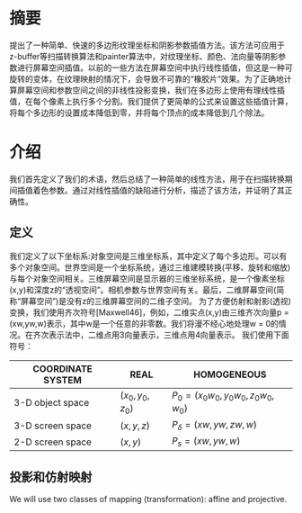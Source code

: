 # 摘要
提出了一种简单、快速的多边形纹理坐标和阴影参数插值方法。该方法可应用于z-buffer等扫描转换算法和painter算法中，对纹理坐标、颜色、法向量等阴影参数进行屏幕空间插值。以前的一些方法在屏幕空间中执行线性插值，但这是一种可旋转的变体，在纹理映射的情况下，会导致不可靠的“橡胶片”效果。为了正确地计算屏幕空间和参数空间之间的非线性投影变换，我们在多边形上使用有理线性插值，在每个像素上执行多个分割。我们提供了更简单的公式来设置这些插值计算，将每个多边形的设置成本降低到零，并将每个顶点的成本降低到几个除法。
# 介绍
我们首先定义了我们的术语，然后总结了一种简单的线性方法，用于在扫描转换期间插值着色参数。通过对线性插值的缺陷进行分析，描述了该方法，并证明了其正确性。
## 定义
我们定义了以下坐标系:对象空间是三维坐标系，其中定义了每个多边形。可以有多个对象空间。世界空间是一个坐标系统，通过三维建模转换(平移、旋转和缩放)与每个对象空间相关。三维屏幕空间是显示器的三维坐标系统，是一个像素坐标(x,y)和深度z的“透视空间”。相机参数与世界空间有关。最后，二维屏幕空间(简称“屏幕空间”)是没有z的三维屏幕空间的二维子空间。
为了方便仿射和射影(透视)变换，我们使用齐次符号[Maxwell46]，例如，二维实点(x,y)由三维齐次向量p = (xw,yw,w)表示，其中w是一个任意的非零数。我们将漫不经心地处理w = 0的情况。在齐次表示法中，二维点用3向量表示，三维点用4向量表示。
我们使用下面符号：

|COORDINATE SYSTEM|REAL|HOMOGENEOUS|
|--|--|--|
|3-D object space |$(x_0,y_0,z_0)$|$P_0=(x_0w_0,y_0w_0,z_0w_0,w_0)$|
|3-D screen space |$(x,y,z)$|$P_\delta=(xw,yw,zw,w)$|
|2-D screen space |$(x,y)$|$P_s=(xw,yw,w)$|
## 投影和仿射映射
We will use two classes of mapping (transformation): affine and projective.